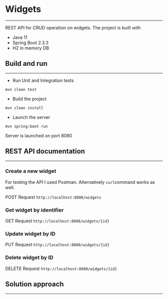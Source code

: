 # Widgets
------------------------------------
REST API for CRUD operation on widgets. The project is built with
* Java 11
* Spring Boot 2.3.3
* H2 in memory DB

## Build and run
------------------------------------
* Run Unit and Integration tests
```
mvn clean test
```

* Build the project
```
mvn clean install
```

* Launch the server
```
mvn spring:boot run
```
Server is launched on port 8080

## REST API documentation
------------------------------------
### Create a new widget
For testing the API I used Postman. Alternatively ```curl```command works as well.

POST Request ```http://localhost:8080/widgets```

### Get widget by identifier
GET Request ```http://localhost:8080/widgets/{id}```

### Update widget by ID
PUT Request ```http://localhost:8080/widgets/{id}```

### Delete widget by ID
DELETE Request ```http://localhost:8080/widgets/{id}```

## Solution approach
------------------------------------

